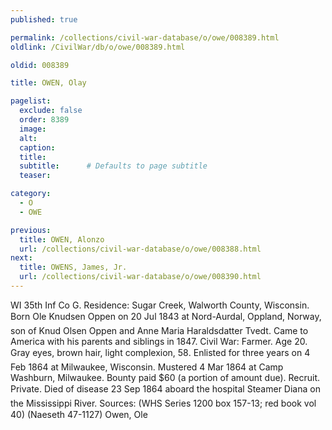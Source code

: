 ```yaml
---
published: true

permalink: /collections/civil-war-database/o/owe/008389.html
oldlink: /CivilWar/db/o/owe/008389.html

oldid: 008389

title: OWEN, Olay

pagelist:
  exclude: false
  order: 8389
  image: 
  alt:
  caption:
  title:
  subtitle:      # Defaults to page subtitle
  teaser:

category: 
  - O 
  - OWE

previous:
  title: OWEN, Alonzo
  url: /collections/civil-war-database/o/owe/008388.html  
next:
  title: OWENS, James, Jr.
  url: /collections/civil-war-database/o/owe/008390.html   
---
```

WI 35th Inf Co G. Residence: Sugar Creek, Walworth County, Wisconsin. Born &#147;Ole Knudsen Oppen&#148; on 20 Jul 1843 at Nord-Aurdal, Oppland, Norway, son of Knud Olsen Oppen and Anne Maria Haraldsdatter Tvedt. Came to America with his parents and siblings in 1847. Civil War: Farmer. Age 20. Gray eyes, brown hair, light complexion, 5&#146;8&#148;. Enlisted for three years on 4 Feb 1864 at Milwaukee, Wisconsin. Mustered 4 Mar 1864 at Camp Washburn, Milwaukee. Bounty paid $60 (a portion of amount due). Recruit. Private. Died of disease 23 Sep 1864 aboard the hospital Steamer &#147;Diana&#148; on the Mississippi River. Sources: (WHS Series 1200 box 157-13; red book vol 40) (Naeseth &#146;47-1127) &#147;Owen, Ole&#148;